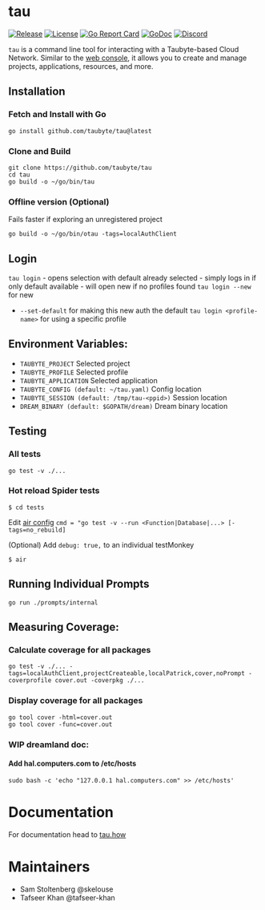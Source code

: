 # tau

[![Release](https://img.shields.io/github/release/taubyte/tau.svg)](https://github.com/taubyte/tau/releases)
[![License](https://img.shields.io/github/license/taubyte/tau)](LICENSE)
[![Go Report Card](https://goreportcard.com/badge/taubyte/tau)](https://goreportcard.com/report/taubyte/tau)
[![GoDoc](https://godoc.org/github.com/taubyte/tau?status.svg)](https://pkg.go.dev/github.com/taubyte/tau)
[![Discord](https://img.shields.io/discord/973677117722202152?color=%235865f2&label=discord)](https://tau.link/discord)

`tau` is a command line tool for interacting with a Taubyte-based Cloud Network. Similar to the [web console](https://console.taubyte.com), it allows you to create and manage projects, applications, resources, and more.

## Installation

### Fetch and Install with Go
```shell
go install github.com/taubyte/tau@latest
```

### Clone and Build
```shell
git clone https://github.com/taubyte/tau
cd tau
go build -o ~/go/bin/tau
```

### Offline version (Optional)
Fails faster if exploring an unregistered project
```shell
go build -o ~/go/bin/otau -tags=localAuthClient
```

## Login

`tau login`
    - opens selection with default already selected
    - simply logs in if only default available
    - will open new if no profiles found
`tau login --new` for new
  - `--set-default` for making this new auth the default
`tau login <profile-name>` for using a specific profile


## Environment Variables:
- `TAUBYTE_PROJECT` Selected project
- `TAUBYTE_PROFILE` Selected profile
- `TAUBYTE_APPLICATION` Selected application
- `TAUBYTE_CONFIG (default: ~/tau.yaml)` Config location
- `TAUBYTE_SESSION (default: /tmp/tau-<ppid>)` Session location
- `DREAM_BINARY (default: $GOPATH/dream)` Dream binary location

## Testing

### All tests
`go test -v ./...`

### Hot reload Spider tests
`$ cd tests`

Edit [air config](tests/.air.toml#L8) `cmd = "go test -v --run <Function|Database|...> [-tags=no_rebuild]`

(Optional) Add `debug: true,` to an individual testMonkey

`$ air`


## Running Individual Prompts

`go run ./prompts/internal`


## Measuring Coverage:

### Calculate coverage for all packages
```shell
go test -v ./... -tags=localAuthClient,projectCreateable,localPatrick,cover,noPrompt -coverprofile cover.out -coverpkg ./...
```

### Display coverage for all packages
```
go tool cover -html=cover.out
go tool cover -func=cover.out
```


### WIP dreamland doc:

#### Add hal.computers.com to /etc/hosts
```
sudo bash -c 'echo "127.0.0.1 hal.computers.com" >> /etc/hosts'
```


# Documentation
For documentation head to [tau.how](https://tau.how/docs/tau)


# Maintainers
 - Sam Stoltenberg @skelouse
 - Tafseer Khan @tafseer-khan
